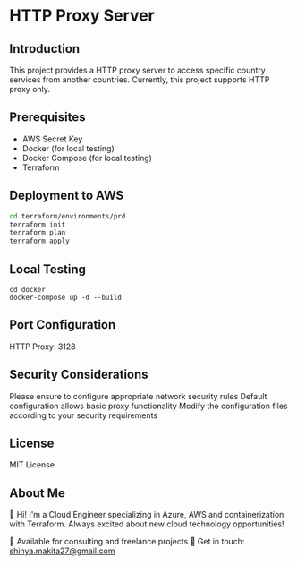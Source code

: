 # HTTP Proxy Server

## Introduction
This project provides a HTTP proxy server to access specific country services from another countries. Currently, this project supports HTTP proxy only.

## Prerequisites
- AWS Secret Key
- Docker (for local testing)
- Docker Compose (for local testing)
- Terraform

## Deployment to AWS
```bash
cd terraform/environments/prd
terraform init
terraform plan
terraform apply
```

## Local Testing
```
cd docker
docker-compose up -d --build
```

## Port Configuration

HTTP Proxy: 3128

## Security Considerations

Please ensure to configure appropriate network security rules
Default configuration allows basic proxy functionality
Modify the configuration files according to your security requirements

## License
MIT License

## About Me

👋 Hi! I'm a Cloud Engineer specializing in Azure, AWS and containerization with Terraform. 
Always excited about new cloud technology opportunities!

💼 Available for consulting and freelance projects
📧 Get in touch: shinya.makita27@gmail.com

